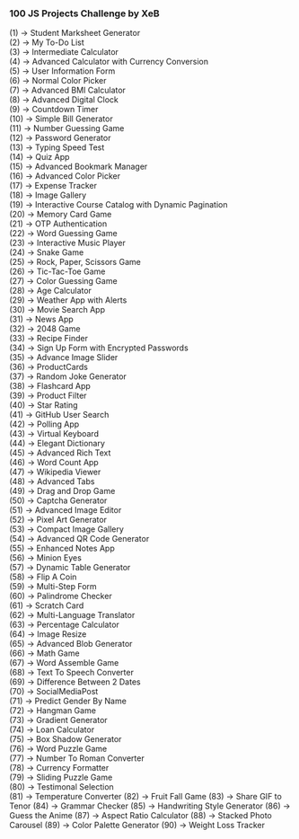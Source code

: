 ### 100 JS Projects Challenge by XeB

(1) -> Student Marksheet Generator<br>
(2) -> My To-Do List<br>
(3) -> Intermediate Calculator<br>
(4) -> Advanced Calculator with Currency Conversion<br>
(5) -> User Information Form<br>
(6) -> Normal Color Picker<br>
(7) -> Advanced BMI Calculator<br>
(8) -> Advanced Digital Clock<br>
(9) -> Countdown Timer<br>
(10) -> Simple Bill Generator<br>
(11) -> Number Guessing Game<br>
(12) -> Password Generator<br>
(13) -> Typing Speed Test<br>
(14) -> Quiz App<br>
(15) -> Advanced Bookmark Manager<br>
(16) -> Advanced Color Picker<br>
(17) -> Expense Tracker<br>
(18) -> Image Gallery<br>
(19) -> Interactive Course Catalog with Dynamic Pagination<br>
(20) -> Memory Card Game<br>
(21) -> OTP Authentication<br>
(22) -> Word Guessing Game<br>
(23) -> Interactive Music Player<br>
(24) -> Snake Game<br>
(25) -> Rock, Paper, Scissors Game<br>
(26) -> Tic-Tac-Toe Game<br>
(27) -> Color Guessing Game<br>
(28) -> Age Calculator<br>
(29) -> Weather App with Alerts<br>
(30) -> Movie Search App<br>
(31) -> News App<br>
(32) -> 2048 Game<br>
(33) -> Recipe Finder<br>
(34) -> Sign Up Form with Encrypted Passwords<br>
(35) -> Advance Image Slider<br>
(36) -> ProductCards<br>
(37) -> Random Joke Generator<br>
(38) -> Flashcard App<br>
(39) -> Product Filter<br>
(40) -> Star Rating<br>
(41) -> GitHub User Search<br>
(42) -> Polling App<br>
(43) -> Virtual Keyboard<br>
(44) -> Elegant Dictionary<br>
(45) -> Advanced Rich Text<br>
(46) -> Word Count App<br>
(47) -> Wikipedia Viewer<br>
(48) -> Advanced Tabs<br>
(49) -> Drag and Drop Game<br>
(50) -> Captcha Generator<br>
(51) -> Advanced Image Editor<br>
(52) -> Pixel Art Generator<br>
(53) -> Compact Image Gallery<br>
(54) -> Advanced QR Code Generator<br>
(55) -> Enhanced Notes App<br>
(56) -> Minion Eyes<br>
(57) -> Dynamic Table Generator<br>
(58) -> Flip A Coin<br>
(59) -> Multi-Step Form<br>
(60) -> Palindrome Checker<br>
(61) -> Scratch Card<br>
(62) -> Multi-Language Translator<br>
(63) -> Percentage Calculator<br>
(64) -> Image Resize<br>
(65) -> Advanced Blob Generator<br>
(66) -> Math Game<br>
(67) -> Word Assemble Game<br>
(68) -> Text To Speech Converter<br>
(69) -> Difference Between 2 Dates<br>
(70) -> SocialMediaPost<br>
(71) -> Predict Gender By Name<br>
(72) -> Hangman Game<br>
(73) -> Gradient Generator<br>
(74) -> Loan Calculator<br>
(75) -> Box Shadow Generator<br>
(76) -> Word Puzzle Game<br>
(77) -> Number To Roman Converter<br>
(78) -> Currency Formatter<br> 
(79) -> Sliding Puzzle Game<br>
(80) -> Testimonal Selection<br>
(81) -> Temperature Converter
(82) -> Fruit Fall Game
(83) -> Share GIF to Tenor
(84) -> Grammar Checker
(85) -> Handwriting Style Generator
(86) -> Guess the Anime
(87) -> Aspect Ratio Calculator
(88) -> Stacked Photo Carousel
(89) -> Color Palette Generator
(90) -> Weight Loss Tracker
